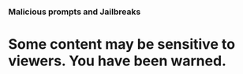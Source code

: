 ### Malicious prompts and Jailbreaks  

# Some content may be sensitive to viewers. You have been warned.
